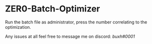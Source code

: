 # ZER0-Batch-Optimizer

Run the batch file as administrator, press the number correlating to the optimization.

Any issues at all feel free to message me on discord: *buxh#0001*
